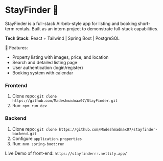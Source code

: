 # StayFinder 🏡
StayFinder is a full-stack Airbnb-style app for listing and booking short-term rentals. Built as an intern project to demonstrate full-stack capabilities.

**Tech Stack**: React + Tailwind | Spring Boot | PostgreSQL

🚀 Features:
- Property listing with images, price, and location
- Search and detailed listing page
- User authentication (login/register)
- Booking system with calendar



### Frontend
1. Clone repo: `git clone https://github.com/Madeshmadmax07/StayFinder.git`
2. Run: `npm run dev`

### Backend
1. Clone repo: `git clone https://github.com/Madeshmadmax07/stayfinder-backend.git`
2. Configure `application.properties`
3. Run: `mvn spring-boot:run`


Live Demo of front-end: `https://stayfinderrr.netlify.app/`
